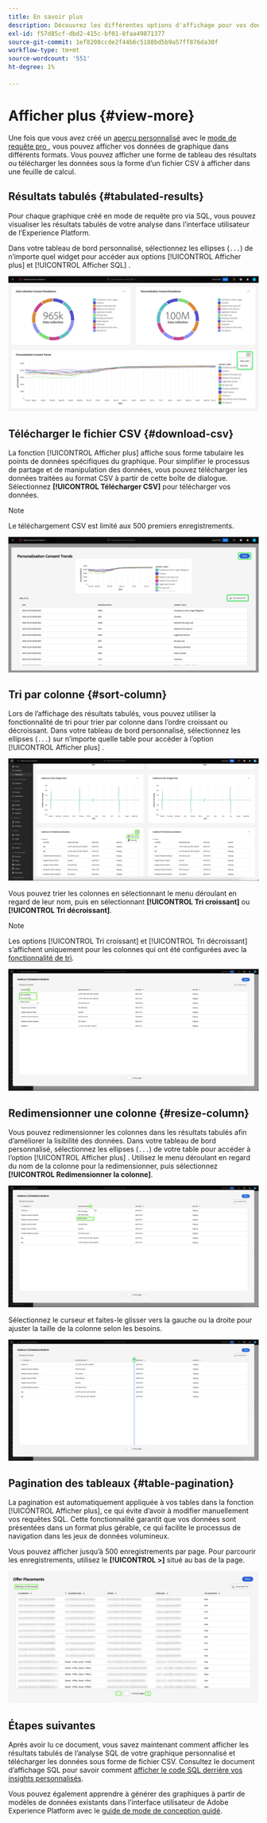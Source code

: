 ```yaml
---
title: En savoir plus
description: Découvrez les différentes options d'affichage pour vos données analysées par SQL. Depuis votre tableau de bord personnalisé, vous pouvez afficher les résultats tabulés de votre analyse ou télécharger les données traitées au format CSV.
exl-id: f57d85cf-dbd2-415c-bf01-8faa49871377
source-git-commit: 1ef8208ccde2f44b6c5188bd5b9a57ff876da30f
workflow-type: tm+mt
source-wordcount: '551'
ht-degree: 1%

---
```


# Afficher plus {#view-more}

Une fois que vous avez créé un [aperçu personnalisé](../sql-insights/overview.md) avec le [ mode de requête pro ](./overview.md), vous pouvez afficher vos données de graphique dans différents formats. Vous pouvez afficher une forme de tableau des résultats ou télécharger les données sous la forme d’un fichier CSV à afficher dans une feuille de calcul.

## Résultats tabulés {#tabulated-results}

Pour chaque graphique créé en mode de requête pro via SQL, vous pouvez visualiser les résultats tabulés de votre analyse dans l’interface utilisateur de l’Experience Platform.

Dans votre tableau de bord personnalisé, sélectionnez les ellipses (`...`) de n’importe quel widget pour accéder aux options [!UICONTROL Afficher plus] et [!UICONTROL Afficher SQL] .

![Un tableau de bord personnalisé avec un menu déroulant des ellipses d’informations et les options Afficher plus et Afficher SQL mises en surbrillance.](../../images/sql-insights/ellipses-dropdown.png)

## Télécharger le fichier CSV {#download-csv}

La fonction [!UICONTROL Afficher plus] affiche sous forme tabulaire les points de données spécifiques du graphique. Pour simplifier le processus de partage et de manipulation des données, vous pouvez télécharger les données traitées au format CSV à partir de cette boîte de dialogue. Sélectionnez **[!UICONTROL Télécharger CSV]** pour télécharger vos données.

>[!NOTE]
>
>Le téléchargement CSV est limité aux 500 premiers enregistrements.

![Boîte de dialogue affichant un aperçu de votre aperçu et des résultats tabulés de votre SQL qui ont généré l’insight.](../../images/query-pro-mode/view-more-download-csv.png)

## Tri par colonne {#sort-column}

Lors de l’affichage des résultats tabulés, vous pouvez utiliser la fonctionnalité de tri pour trier par colonne dans l’ordre croissant ou décroissant. Dans votre tableau de bord personnalisé, sélectionnez les ellipses (`...`) sur n’importe quelle table pour accéder à l’option [!UICONTROL Afficher plus] .

![Un tableau de bord personnalisé avec un menu déroulant représentant des ellipses de table et l’option Afficher plus mise en surbrillance.](../../images/query-pro-mode/advanced-ellipses-dropdown.png)

Vous pouvez trier les colonnes en sélectionnant le menu déroulant en regard de leur nom, puis en sélectionnant **[!UICONTROL Tri croissant]** ou **[!UICONTROL Tri décroissant]**.

>[!NOTE]
>
>Les options [!UICONTROL Tri croissant] et [!UICONTROL Tri décroissant] s’affichent uniquement pour les colonnes qui ont été configurées avec la [fonctionnalité de tri](./overview.md#advanced-attributes).

![Une liste déroulante de colonnes de tableau présentant les options Tri croissant et Tri décroissant mises en surbrillance.](../../images/query-pro-mode/advanced-sort-dropdown.png)

## Redimensionner une colonne {#resize-column}

Vous pouvez redimensionner les colonnes dans les résultats tabulés afin d’améliorer la lisibilité des données. Dans votre tableau de bord personnalisé, sélectionnez les ellipses (`...`) de votre table pour accéder à l’option [!UICONTROL Afficher plus] . Utilisez le menu déroulant en regard du nom de la colonne pour la redimensionner, puis sélectionnez **[!UICONTROL Redimensionner la colonne]**.

![Une liste déroulante de colonnes de tableau présentant l’option Redimensionner la colonne mise en surbrillance.](../../images/query-pro-mode/advanced-resize-dropdown.png)

Sélectionnez le curseur et faites-le glisser vers la gauche ou la droite pour ajuster la taille de la colonne selon les besoins.

![Tableau présentant la barre de redimensionnement de colonne surlignée.](../../images/query-pro-mode/advanced-resize-column.png)

## Pagination des tableaux {#table-pagination}

La pagination est automatiquement appliquée à vos tables dans la fonction [!UICONTROL Afficher plus], ce qui évite d’avoir à modifier manuellement vos requêtes SQL. Cette fonctionnalité garantit que vos données sont présentées dans un format plus gérable, ce qui facilite le processus de navigation dans les jeux de données volumineux.

Vous pouvez afficher jusqu’à 500 enregistrements par page. Pour parcourir les enregistrements, utilisez le **[!UICONTROL >]** situé au bas de la page.

![ Résultats tabulés avec les résultats et la pagination mise en surbrillance.](../../images/query-pro-mode/advanced-table-pagination.png)

## Étapes suivantes

Après avoir lu ce document, vous savez maintenant comment afficher les résultats tabulés de l’analyse SQL de votre graphique personnalisé et télécharger les données sous forme de fichier CSV. Consultez le document d’affichage SQL pour savoir comment [afficher le code SQL derrière vos insights personnalisés](./view-more.md).

Vous pouvez également apprendre à générer des graphiques à partir de modèles de données existants dans l’interface utilisateur de Adobe Experience Platform avec le [guide de mode de conception guidé](../../user-defined-dashboards.md).
